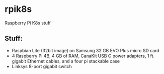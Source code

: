 # rpik8s
Raspberry Pi K8s stuff


## Stuff:
- Raspbian Lite (32bit image) on Samsung 32 GB EVO Plus micro SD card
- 4 Raspberry Pi 4B, 4 GB of RAM, CanaKit USB C power adapters, 1 ft. gigabit Ethernet cables, and a four pi stackable case
- Linksys 8-port gigabit switch
